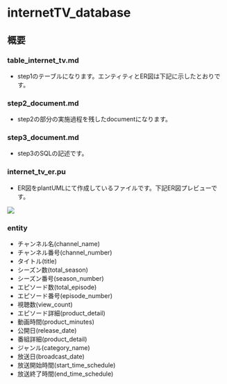 # internetTV_database
## 概要
### table_internet_tv.md
- step1のテーブルになります。エンティティとER図は下記に示したとおりです。
### step2_document.md
- step2の部分の実施過程を残したdocumentになります。
### step3_document.md
- step3のSQLの記述です。
### internet_tv_er.pu
- ER図をplantUMLにて作成しているファイルです。下記ER図プレビューです。
<img width="" src="https://qiita-image-store.s3.ap-northeast-1.amazonaws.com/0/2741017/cdd8001e-2a4d-d53d-640d-e7d1315c71ce.png">


### entity
- チャンネル名(channel_name)
- チャンネル番号(channel_number)
- タイトル(title)
- シーズン数(total_season)
- シーズン番号(season_number)
- エピソード数(total_episode)
- エピソード番号(episode_number)
- 視聴数(view_count)
- エピソード詳細(product_detail)
- 動画時間(product_minutes)
- 公開日(release_date)
- 番組詳細(product_detail)
- ジャンル(category_name)
- 放送日(broadcast_date)
- 放送開始時間(start_time_schedule)
- 放送終了時間(end_time_schedule)